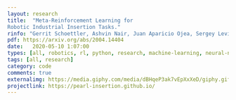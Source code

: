 ```yaml
---
layout: research
title:  "Meta-Reinforcement Learning for
Robotic Industrial Insertion Tasks."
rinfo: "Gerrit Schoettler, Ashvin Nair, Juan Aparicio Ojea, Sergey Levine, Eugen Solowjow. IROS 2020."
pdf: https://arxiv.org/abs/2004.14404
date:   2020-05-10 1:07:00
types: [all, robotics, rl, python, research, machine-learning, neural-nets, meta-learning]
tags: [all, research]
category: code
comments: true
externalimg: https://media.giphy.com/media/dBHqeP3ak7vEpXxXeD/giphy.gif
projectlink: https://pearl-insertion.github.io/
---
```

